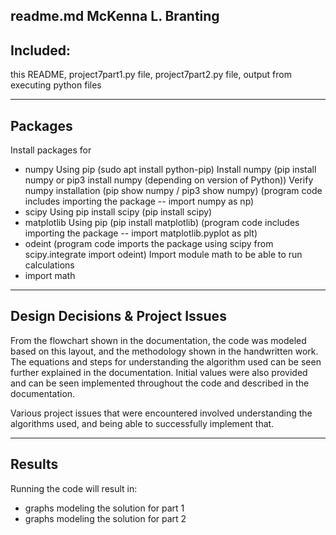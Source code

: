 readme.md
McKenna L. Branting
-------------------
Included:
-------------------
this README, 
project7part1.py file, 
project7part2.py file,
output from executing python files

-------------------
Packages 
------------------
Install packages for 
- numpy 
Using pip (sudo apt install python-pip) 
Install numpy (pip install numpy or pip3 install numpy (depending on version of Python))
Verify numpy installation (pip show numpy / pip3 show numpy)
(program code includes importing the package -- import numpy as np)
- scipy
Using pip install scipy (pip install scipy)
- matplotlib
Using pip (pip install matplotlib)
(program code includes importing the package -- import matplotlib.pyplot as plt)
- odeint
(program code imports the package using scipy from scipy.integrate import odeint)
Import module math to be able to run calculations
- import math 

------------------
Design Decisions & Project Issues
------------------
From the flowchart shown in the documentation, the code was modeled based on this layout,
and the methodology shown in the handwritten work.
The equations and steps for understanding the algorithm used can be seen further explained in
the documentation.
Initial values were also provided and can be seen implemented throughout the code and described in the documentation.


Various project issues that were encountered involved understanding the algorithms used,
and being able to successfully implement that. 

-------------------
Results 
-------------------
Running the code will result in:
- graphs modeling the solution for part 1
- graphs modeling the solution for part 2

